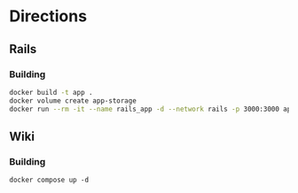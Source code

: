 # Directions

## Rails
### Building
```bash
docker build -t app .
docker volume create app-storage
docker run --rm -it --name rails_app -d --network rails -p 3000:3000 app
```
## Wiki
### Building
```
docker compose up -d
```